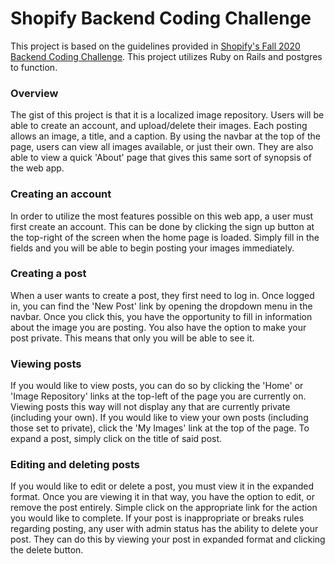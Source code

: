# Shopify Backend Coding Challenge

This project is based on the guidelines provided in <a href="https://docs.google.com/document/d/1ZKRywXQLZWOqVOHC4JkF3LqdpO3Llpfk_CkZPR8bjak/edit" target="_blank"> Shopify's Fall 2020 Backend Coding Challenge</a>. This project utilizes Ruby on Rails and postgres to function.

<h3>Overview</h3>
The gist of this project is that it is a localized image repository. Users will be able to create an account, and upload/delete their images. Each posting allows an image, a title, and a caption. By using the navbar at the top of the page, users can view all images available, or just their own. They are also able to view a quick 'About' page that gives this same sort of synopsis of the web app.

<br/>
<h3>Creating an account</h3>
In order to utilize the most features possible on this web app, a user must first create an account. This can be done by clicking the sign up button at the top-right of the screen when the home page is loaded. Simply fill in the fields and you will be able to begin posting your images immediately.

<br/>
<h3>Creating a post</h3>
When a user wants to create a post, they first need to log in. Once logged in, you can find the 'New Post' link by opening the dropdown menu in the navbar. Once you click this, you have the opportunity to fill in information about the image you are posting. You also have the option to make your post private. This means that only you will be able to see it.

<br/>
<h3>Viewing posts</h3>
If you would like to view posts, you can do so by clicking the 'Home' or 'Image Repository' links at the top-left of the page you are currently on. Viewing posts this way will not display any that are currently private (including your own). If you would like to view your own posts (including those set to private), click the 'My Images' link at the top of the page. To expand a post, simply click on the title of said post.

<br/>
<h3>Editing and deleting posts</h3>
If you would like to edit or delete a post, you must view it in the expanded format. Once you are viewing it in that way, you have the option to edit, or remove the post entirely. Simple click on the appropriate link for the action you would like to complete. If your post is inappropriate or breaks rules regarding posting, any user with admin status has the ability to delete your post. They can do this by viewing your post in expanded format and clicking the delete button.
